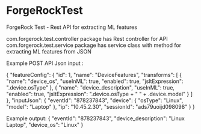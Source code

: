 # ForgeRockTest
ForgeRock Test - Rest API for extracting ML features

com.forgerock.test.controller package has Rest controller for API
com.forgerock.test.service package has service class with method for extracting ML features from JSON

Example POST API Json input :

{
    "featureConfig": {
        "id": 1,
        "name": "DeviceFeatures",
         "transforms": [
            {
                "name": "device_os",
                "useInML": true,
                "enabled": true,
                "jsltExpression": ".device.osType"
            },
            {
                "name": "device_description",
                "useInML": true,
                "enabled": true,
                "jsltExpression": ".device.osType + \" \" + .device.model"
            }
        ]
    },
    "inputJson": {
        "eventId": "878237843", 
        "device": {
            "osType": "Linux",
            "model": "Laptop"
        },
        "ip": "10.45.2.30",
        "sessionId": "ads79uoijd098098"
    }
}

Example output: 
{
    "eventId": "878237843",
    "device_description": "Linux Laptop",
    "device_os": "Linux"
}
